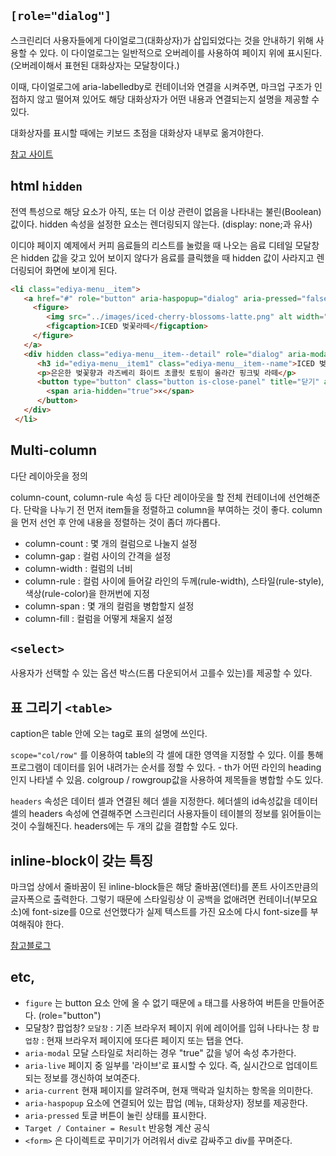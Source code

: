 ## `[role="dialog"]`

스크린리더 사용자들에게 다이얼로그(대화상자)가 삽입되었다는 것을 안내하기 위해 사용할 수 있다. 이 다이얼로그는 일반적으로 오버레이를 사용하여 페이지 위에 표시된다. (오버레이해서 표현된 대화상자는 모달창이다.)

이때, 다이얼로그에 aria-labelledby로 컨테이너와 연결을 시켜주면, 마크업 구조가 인접하지 않고 떨어져 있어도 해당 대화상자가 어떤 내용과 연결되는지 설명을 제공할 수 있다. 

대화상자를 표시할 때에는 키보드 초점을 대화상자 내부로 옮겨야한다.

[참고 사이트](https://developer.mozilla.org/ko/docs/Web/Accessibility/ARIA/Roles/dialog_role)

## html `hidden`

전역 특성으로 해당 요소가 아직, 또는 더 이상 관련이 없음을 나타내는 불린(Boolean)값이다. hidden 속성을 설정한 요소는 렌더링되지 않는다.  (display: none;과 유사)

이디야 페이지 예제에서 커피 음료들의 리스트를 눌렀을 때 나오는 음료 디테일 모달창은 hidden 값을 갖고 있어 보이지 않다가 음료를 클릭했을 때 hidden 값이 사라지고 렌더링되어 화면에 보이게 된다. 

```html
<li class="ediya-menu__item">
   <a href="#" role="button" aria-haspopup="dialog" aria-pressed="false">
     <figure>
        <img src="../images/iced-cherry-blossoms-latte.png" alt width="323" height="323" />
        <figcaption>ICED 벚꽃라떼</figcaption>
     </figure>
   </a>
   <div hidden class="ediya-menu__item--detail" role="dialog" aria-modal="false" aria-labelledby=" ediya-menu__item1">
      <h3 id="ediya-menu__item1" class="ediya-menu__item--name">ICED 벚꽃라떼<span lang="en">Cherry Blossom Latte</span></h3>
      <p>은은한 벚꽃향과 라즈베리 화이트 초콜릿 토핑이 올라간 핑크빛 라떼</p>
      <button type="button" class="button is-close-panel" title="닫기" aria-label="음료 정보 패널 닫기">
        <span aria-hidden="true">×</span>
      </button>
   </div>
 </li>
```

## Multi-column

다단 레이아웃을 정의

column-count, column-rule 속성 등 다단 레이아웃을 할 전체 컨테이너에 선언해준다.  단락을 나누기 전 먼저 item들을 정렬하고 column을 부여하는 것이 좋다. column을 먼저 선언 후 안에 내용을 정렬하는 것이 좀더 까다롭다. 

- column-count : 몇 개의 컬럼으로 나눌지 설정
- column-gap : 컬럼 사이의 간격을 설정
- column-width : 컬럼의 너비
- column-rule : 컬럼 사이에 들어갈 라인의 두께(rule-width), 스타일(rule-style), 색상(rule-color)을 한꺼번에 지정
- column-span : 몇 개의 컬럼을 병합할지 설정
- column-fill : 컬럼을 어떻게 채울지 설정

## `<select>`

사용자가 선택할 수 있는 옵션 박스(드롭 다운되어서 고를수 있는)를 제공할 수 있다.

## 표 그리기 `<table>`

caption은 table 안에 오는 tag로 표의 설명에 쓰인다. 

`scope="col/row"` 를 이용하여 table의 각 셀에 대한 영역을 지정할 수 있다. 이를 통해 프로그램이 데이터를 읽어 내려가는 순서를 정할 수 있다. - th가 어떤 라인의 heading인지 나타낼 수 있음. colgroup / rowgroup값을 사용하여 제목들을 병합할 수도 있다.

`headers` 속성은 데이터 셀과 연결된 헤더 셀을 지정한다. 헤더셀의 id속성값을 데이터 셀의 headers 속성에 연결해주면 스크린리더 사용자들이 테이블의 정보를 읽어들이는 것이 수월해진다. headers에는 두 개의 값을 결합할 수도 있다.

## inline-block이 갖는 특징

마크업 상에서 줄바꿈이 된 inline-block들은 해당 줄바꿈(엔터)를 폰트 사이즈만큼의 글자폭으로 출력한다. 그렇기 때문에 스타일링상 이 공백을 없애려면 컨테이너(부모요소)에 font-size를 0으로 선언했다가 실제 텍스트를 가진 요소에 다시 font-size를 부여해줘야 한다. 

[참고블로그](https://didqk.tistory.com/entry/div-%EB%A5%BC-inline-block-%EC%9C%BC%EB%A1%9C-%ED%96%88%EC%9D%84-%EB%95%8C-%EC%83%9D%EA%B8%B0%EB%8A%94-%EA%B0%84%EA%B2%A9-%EC%97%AC%EB%B0%B1%EC%97%90-%EB%8C%80%ED%95%98%EC%97%AC)

## etc,

- `figure` 는 button 요소 안에 올 수 없기 때문에 `a` 태그를 사용하여 버튼을 만들어준다. (role="button")
- 모달창? 팝업창?
`모달창` : 기존 브라우저 페이지 위에 레이어를 입혀 나타나는 창
`팝업창` : 현재 브라우저 페이지에 또다른 페이지 또는 탭을 연다.
- `aria-modal` 모달 스타일로 처리하는 경우 "true" 값을 넣어 속성 추가한다.
- `aria-live` 
페이지 중 일부를 '라이브'로 표시할 수 있다. 즉, 실시간으로 업데이트 되는 정보를 갱신하여 보여준다.
- `aria-current` 현재 페이지를 알려주며, 현재 맥락과 일치하는 항목을 의미한다.
- `aria-haspopup` 요소에 연결되어 있는 팝업 (메뉴, 대화상자) 정보를 제공한다.
- `aria-pressed` 토글 버튼이 눌린 상태를 표시한다.
- `Target / Container = Result` 반응형 계산 공식
- `<form>` 은 다이렉트로 꾸미기가 어려워서 div로 감싸주고 div를 꾸며준다.

